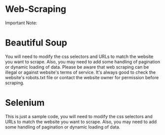 # Web-Scraping
Important Note:
# Beautiful Soup
You will need to modify the css selectors and URLs to match the website you want to scrape. Also, you may need to add some handling of pagination or dynamic loading of data.
Please be aware that web scraping can be illegal or against website's terms of service. It's always good to check the website's robots.txt file or contact the website owner for permission before scraping.
# Selenium
This is just a sample code, you will need to modify the css selectors and URLs to match the website you want to scrape. Also, you may need to add some handling of pagination or dynamic loading of data.
